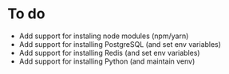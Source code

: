 # To do

- Add support for instaling node modules (npm/yarn)
- Add support for installing PostgreSQL (and set env variables)
- Add support for installing Redis (and set env variables)
- Add support for installing Python (and maintain venv)
